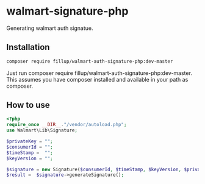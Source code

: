 # walmart-signature-php
Generating walmart auth signatue.

## Installation
``` sh
composer require fillup/walmart-auth-signature-php:dev-master
```
Just run composer require fillup/walmart-auth-signature-php:dev-master. This assumes you have composer installed and available in your path as composer.

## How to use
```php
<?php 
require_once __DIR__."/vendor/autoload.php";
use Walmart\Lib\Signature;

$privateKey = "";
$consumerId = "";
$timeStamp =  "";
$keyVersion = "";

$signature = new Signature($consumerId, $timeStamp, $keyVersion, $privateKey);
$result =  $signature->generateSignature();

```
